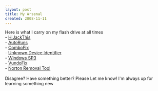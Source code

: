 ```yaml
---
layout: post
title: My Arsenal
created: 2008-11-11
---
```

<p>Here is what I carry on my flash drive at all times<br />
	- <a href="http://www.trendsecure.com/portal/en-US/_download/HiJackThis.exe">HiJackThis</a><br />
	- <a href="http://download.sysinternals.com/Files/Autoruns.zip">AutoRuns</a><br />
	- <a href="http://download.sysinternals.com/Files/Autoruns.zip">ComboFix</a><br />
	- <a href="http://www.zhangduo.com/UnknownDeviceIdentifier.exe">Unknown Device Identifier</a><br />
	- <a href="http://www.microsoft.com/downloads/details.aspx?FamilyID=5B33B5A8-5E76-401F-BE08-1E1555D4F3D4&amp;displaylang=en">Windows SP3</a><br />
	- <a href="http://www.atribune.org/ccount/click.php?id=4">VundoFix</a><br />
	- <a href="ftp://ftp.symantec.com/public/english_us_canada/removal_tools/Norton_Removal_Tool.exe">Norton Removal Tool</a><br />
	<br />
	Disagree? Have something better? Please Let me know! I&#39;m always up for learning something new</p>
